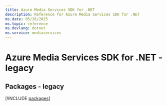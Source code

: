 ```yaml
---
title: Azure Media Services SDK for .NET
description: Reference for Azure Media Services SDK for .NET
ms.date: 05/26/2025
ms.topic: reference
ms.devlang: dotnet
ms.service: mediaservices
---
```

# Azure Media Services SDK for .NET - legacy
## Packages - legacy
[!INCLUDE [packages](media-services-index.md)]